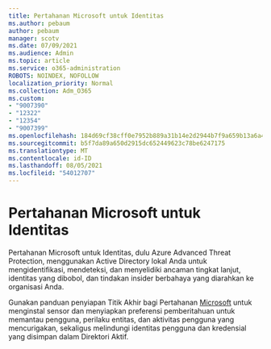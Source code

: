```yaml
---
title: Pertahanan Microsoft untuk Identitas
ms.author: pebaum
author: pebaum
manager: scotv
ms.date: 07/09/2021
ms.audience: Admin
ms.topic: article
ms.service: o365-administration
ROBOTS: NOINDEX, NOFOLLOW
localization_priority: Normal
ms.collection: Adm_O365
ms.custom:
- "9007390"
- "12322"
- "12354"
- "9007399"
ms.openlocfilehash: 184d69cf38cff0e7952b889a31b14e2d2944b7f9a659b13a6a417c0184557a36
ms.sourcegitcommit: b5f7da89a650d2915dc652449623c78be6247175
ms.translationtype: MT
ms.contentlocale: id-ID
ms.lasthandoff: 08/05/2021
ms.locfileid: "54012707"
---
```

# <a name="microsoft-defender-for-identity"></a>Pertahanan Microsoft untuk Identitas

Pertahanan Microsoft untuk Identitas, dulu Azure Advanced Threat Protection, menggunakan Active Directory lokal Anda untuk mengidentifikasi, mendeteksi, dan menyelidiki ancaman tingkat lanjut, identitas yang dibobol, dan tindakan insider berbahaya yang diarahkan ke organisasi Anda. 

Gunakan panduan penyiapan Titik Akhir bagi Pertahanan [Microsoft](https://admin.microsoft.com/adminportal/home#/modernonboarding/defenderatpsetup) untuk menginstal sensor dan menyiapkan preferensi pemberitahuan untuk memantau pengguna, perilaku entitas, dan aktivitas pengguna yang mencurigakan, sekaligus melindungi identitas pengguna dan kredensial yang disimpan dalam Direktori Aktif.
